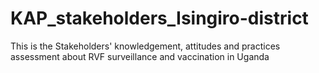 # KAP_stakeholders_Isingiro-district
This is the Stakeholders' knowledgement, attitudes and practices assessment about RVF surveillance and vaccination in Uganda
